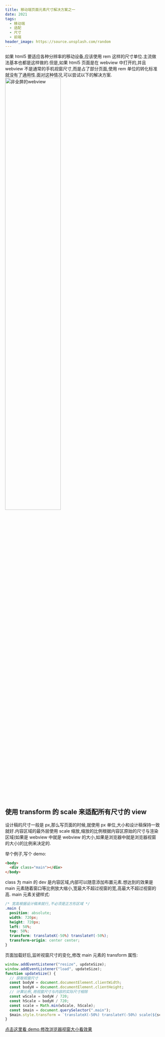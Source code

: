 ```yaml
---
title: 移动端页面元素尺寸解决方案之一
date: 2021
tags:
  - 移动端
  - 适配
  - 尺寸
  - 前端
header_image: https://source.unsplash.com/random
---
```


如果 html5 要适应各种分辨率的移动设备,应该使用 rem 这样的尺寸单位.主流做法基本也都是这样做的.但是,如果 html5 页面是在 webview 中打开的,并且 webview 不是通常的手机视窗尺寸,而是占了部分页面,使用 rem 单位的转化标准就没有了通用性.面对这种情况,可以尝试以下的解决方案.
<img alt="非全屏的webview" src="https://zhangxuekang.github.io/src/blog/mobile-size-set/mobile-size.png" width="60%">

## 使用 transform 的 scale 来适配所有尺寸的 view

设计稿的尺寸一般是 px,那么写页面的时候,就使用 px 单位,大小和设计稿保持一致就好.内容区域的最外层使用 scale 缩放,缩放的比例根据内容区原始的尺寸与渲染区域(如果是 webview 中就是 webview 的大小,如果是浏览器中就是浏览器视窗的大小)的比例来决定的.

举个例子,写个 demo:

```html
<body>
  <div class="main"></div>
</body>
```

class 为 main 的 dev 是内容区域,内部可以随意添加布置元素.想达到的效果是 main 元素随着窗口等比例放大缩小,宽最大不超过视窗的宽,高最大不超过视窗的高.
main 元素关键样式:

```css
/* 宽高根据设计稿来就行,不必须是正方形区域 */
.main {
  position: absolute;
  width: 720px;
  height: 720px;
  left: 50%;
  top: 50%;
  transform: translateX(-50%) translateY(-50%);
  transform-origin: center center;
}
```

页面加载好后,监听视窗尺寸的变化,修改 main 元素的 transform 属性:

```js
window.addEventListener("resize", updateSize);
window.addEventListener("load", updateSize);
function updateSize() {
  // 获取视窗尺寸
  const bodyW = document.documentElement.clientWidth;
  const bodyH = document.documentElement.clientHeight;
  // 计算比例,用视窗尺寸与内容的实际尺寸相除
  const wScale = bodyW / 720;
  const hScale = bodyH / 720;
  const scale = Math.min(wScale, hScale);
  const $main = document.querySelector(".main");
  $main.style.transform = `translateX(-50%) translateY(-50%) scale(${scale})`;
}
```

[点击这里看 demo,修改浏览器视窗大小看效果](https://zhangxuekang.github.io/src/blog/mobile-size-set/hedgehog.html)
